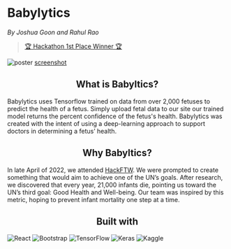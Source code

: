 # Babylytics

_By Joshua Goon and Rahul Rao_

> [🏆 Hackathon 1st Place Winner 🏆](https://devpost.com/software/babylytics)

![poster](https://challengepost-s3-challengepost.netdna-ssl.com/photos/production/software_photos/001/920/347/datas/original.png)
[screenshot](https://challengepost-s3-challengepost.netdna-ssl.com/photos/production/software_photos/001/920/338/datas/original.png)

<h2 style="text-align:center">What is Babyltics?</h2>

Babylytics uses Tensorflow trained on data from over 2,000 fetuses to predict the health of a fetus. Simply upload fetal data to our site our trained model returns the percent confidence of the fetus's health. Babylytics was created with the intent of using a deep-learning approach to support doctors in determining a fetus’ health.

<h2 style="text-align:center">Why Babyltics?</h2>

In late April of 2022, we attended [HackFTW](https://hackftw.net/). We were prompted to create something that would aim to achieve one of the UN’s goals. After research, we discovered that every year, 21,000 infants die, pointing us toward the UN’s third goal: Good Health and Well-being. Our team was inspired by this metric, hoping to prevent infant mortality one step at a time.

<h2 style="text-align:center">Built with</h2>

![React](https://img.shields.io/badge/react-%2320232a.svg?style=for-the-badge&logo=react&logoColor=%2361DAFB) ![Bootstrap](https://img.shields.io/badge/bootstrap-%23563D7C.svg?style=for-the-badge&logo=bootstrap&logoColor=white) ![TensorFlow](https://img.shields.io/badge/TensorFlow-%23FF6F00.svg?style=for-the-badge&logo=TensorFlow&logoColor=white) ![Keras](https://img.shields.io/badge/Keras-%23D00000.svg?style=for-the-badge&logo=Keras&logoColor=white) ![Kaggle](https://img.shields.io/badge/Kaggle-035a7d?style=for-the-badge&logo=kaggle&logoColor=white)
